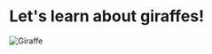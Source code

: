 
# Let's learn about giraffes!
![Giraffe](https://github.com/user-attachments/assets/c16c6838-af83-4c71-8edd-92c2dd020967)
